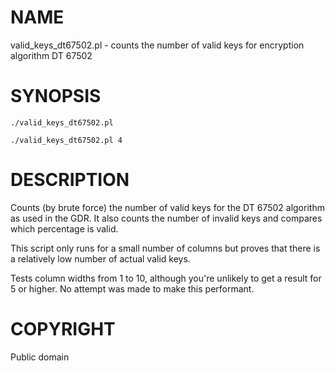 # NAME

valid\_keys\_dt67502.pl - counts the number of valid keys for encryption algorithm
DT 67502

# SYNOPSIS

    ./valid_keys_dt67502.pl

    ./valid_keys_dt67502.pl 4

# DESCRIPTION

Counts (by brute force) the number of valid keys for the DT 67502 algorithm
as used in the GDR. It also counts the number of invalid keys and compares
which percentage is valid.

This script only runs for a small number of columns but proves that there is
a relatively low number of actual valid keys.

Tests column widths from 1 to 10, although you're unlikely to get a result for
5 or higher. No attempt was made to make this performant.

# COPYRIGHT

Public domain
